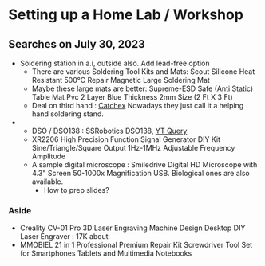 # Setting up a Home Lab / Workshop

## Searches on July 30, 2023

- Soldering station in a.i, outside also. Add lead-free option
  - There are various Soldering Tool Kits and Mats: Scout Silicone Heat Resistant 500°C Repair Magnetic Large Soldering Mat
  - Maybe these large mats are better: Supreme-ESD Safe (Anti Static) Table Mat Pvc 2 Layer Blue Thickness 2mm Size (2 Ft X 3 Ft)
  - Deal on third hand : [Catchex](https://www.amazon.in/sspa/click?ie=UTF8&spc=MTo2MDQ0NTk4OTk4Mjc0MjQ1OjE2OTA2OTMzMDY6c3BfYXRmOjIwMDY2Mjc3NDY0MDk4OjowOjo&url=%2FCatchex-Helping-Magnifier-Soldering-Dual-Mode%2Fdp%2FB08MQX9L5N%2Fref%3Dsr_1_2_sspa%3Fcrid%3D18YARTP0L5AFL%26keywords%3Dsoldering%2Bstation%26qid%3D1690693306%26sprefix%3Dsoldering%2Bstation%252Caps%252C207%26sr%3D8-2-spons%26sp_csd%3Dd2lkZ2V0TmFtZT1zcF9hdGY%26psc%3D1)
    Nowadays they just call it a helping hand soldering stand.
- - DSO / DSO138 : SSRobotics DSO138, [YT Query](https://www.youtube.com/results?search_query=SS-ROBOTICS-Oscilloscope-DSO-138)
  - XR2206 High Precision Function Signal Generator DIY Kit Sine/Triangle/Square Output 1Hz-1MHz Adjustable Frequency Amplitude
  - A sample digital microscope : Smiledrive Digital HD Microscope with 4.3" Screen 50-1000x Magnification USB. Biological ones are also available.
    - How to prep slides?
   
### Aside

- Creality CV-01 Pro 3D Laser Engraving Machine Design Desktop DIY Laser Engraver : 17K about
- MMOBIEL 21 in 1 Professional Premium Repair Kit Screwdriver Tool Set for Smartphones Tablets and Multimedia Notebooks
